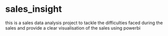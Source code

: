 # sales_insight
this is a sales data analysis project to tackle the difficulties faced during the sales and provide a clear visualisation of the sales using powerbi
